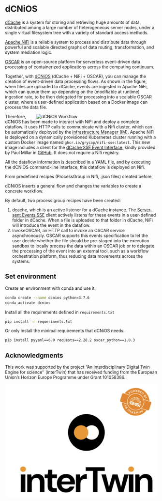 # dCNiOS

[dCache](http://dcache.org) is a system for storing and retrieving huge amounts of data, distributed among a large number of heterogeneous server nodes, under a single virtual filesystem tree with a variety of standard access methods.

[Apache NiFi](http://nifi.apache.org) is a reliable system to process and distribute data through powerful and scalable directed graphs of data routing, transformation, and system mediation logic.

[OSCAR](https://oscar.grycap.net) is an open-source platform for serverless event-driven data processing of containerized applications across the computing continuum.

Together, with [dCNiOS](http://github.com/grycap/dcnios) (dCache + NiFi + OSCAR), you can manage the creation of event-driven data processing flows. As shown in the figure, when files are uploaded to dCache, events are ingested in Apache NiFi, which can queue them up depending on the (modifiable at runtime) ingestion rate, to be then delegated for processing into a scalable OSCAR cluster, where a user-defined application based on a Docker image can process the data file.

<img align="right" src="docs/images/dcnios-workflow.png" alt="dCNiOS Workflow" width="400"></left>

Therefore, dCNiOS has been made to interact with NiFi and deploy a complete dataflow. It uses HTTP calls to communicate with a Nifi cluster, which can be automatically deployed by the [Infrastructure Manager (IM)](https://im.egi.eu). Apache NiFi is deployed on a dynamically provisioned Kubernetes cluster running with a custom Docker image named `ghcr.io/grycap/nifi-sse:latest`. This new image includes a client for the [dCache SSE Event Interface](https://www.dcache.org/manuals/UserGuide-8.2/frontend.shtml#storage-events), kindly provided by Paul Millar in [GitHub](https://github.com/paulmillar/dcache-sse).  It does not require a Nifi registry.

All the dataflow information is described in a YAML file, and by executing the dCNiOS command-line interface, this dataflow is deployed on Nifi.

From predefined recipes (ProcessGroup in Nifi, .json files) created before,

dCNiOS inserts a general flow and changes the variables to create a concrete workflow.

By default, two process group recipes have been created:


1. dcache, which is an active listener for a dCache instance.  The [Server-sent Events SSE](https://en.wikipedia.org/wiki/Server-sent_events) client actively listens for these events in a user-defined folder in dCache. When a file is uploaded to that folder in dCache, NiFi will introduce the event in the dataflow.
2. InvokeOSCAR, an HTTP call to invoke an OSCAR service asynchronously. OSCAR supports this events specification to let the user decide whether the file should be pre-staged into the execution sandbox to locally process the data within an OSCAR job or to delegate the processing of the event into an external tool, such as a workflow orchestration platform, thus reducing data movements across the systems.


## Set environment

Create an environment with conda and use it.

``` bash
conda create --name dcnios python=3.7.6
conda activate dcnios
```

Install all the requirements defined in `requirements.txt`

``` bash
pip install -r requeriments.txt
```

Or only install the minimal requirements that dCNiOS needs.


``` bash
pip install pyyaml==6.0 requests==2.28.2 oscar_python==1.0.3
```

## Acknowledgments

This work was supported by the project “An interdisciplinary Digital Twin Engine for science’’ (interTwin) that has received funding from the European Union’s Horizon Europe Programme under Grant 101058386.

<img  src="docs/images/inter-twin.png" alt="dCNiOS Workflow" width="600" >